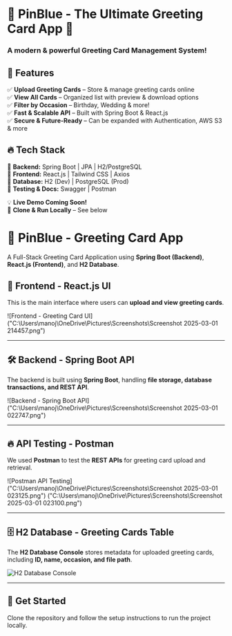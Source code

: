 # 🎨 PinBlue - The Ultimate Greeting Card App 🚀  

### **A modern & powerful Greeting Card Management System!**  

## 🌟 Features  
✅ **Upload Greeting Cards** – Store & manage greeting cards online  
✅ **View All Cards** – Organized list with preview & download options  
✅ **Filter by Occasion** – Birthday, Wedding & more!  
✅ **Fast & Scalable API** – Built with Spring Boot & React.js  
✅ **Secure & Future-Ready** – Can be expanded with Authentication, AWS S3 & more  

## 🔥 Tech Stack  
🔹 **Backend:** Spring Boot | JPA | H2/PostgreSQL  
🔹 **Frontend:** React.js | Tailwind CSS | Axios  
🔹 **Database:** H2 (Dev) | PostgreSQL (Prod)  
🔹 **Testing & Docs:** Swagger | Postman  

💡 **Live Demo Coming Soon!**  
📌 **Clone & Run Locally** – See below

# 🎉 PinBlue - Greeting Card App

A Full-Stack Greeting Card Application using **Spring Boot (Backend)**, **React.js (Frontend)**, and **H2 Database**.

## 🌟 Frontend - React.js UI
This is the main interface where users can **upload and view greeting cards**.

![Frontend - Greeting Card UI]("C:\Users\manoj\OneDrive\Pictures\Screenshots\Screenshot 2025-03-01 214457.png")

---

## 🛠️ Backend - Spring Boot API
The backend is built using **Spring Boot**, handling **file storage, database transactions, and REST API**.

![Backend - Spring Boot API]("C:\Users\manoj\OneDrive\Pictures\Screenshots\Screenshot 2025-03-01 022747.png")

---

## 🔥 API Testing - Postman
We used **Postman** to test the **REST APIs** for greeting card upload and retrieval.

![Postman API Testing]("C:\Users\manoj\OneDrive\Pictures\Screenshots\Screenshot 2025-03-01 023125.png")
("C:\Users\manoj\OneDrive\Pictures\Screenshots\Screenshot 2025-03-01 023100.png")

---

## 🗄️ H2 Database - Greeting Cards Table
The **H2 Database Console** stores metadata for uploaded greeting cards, including **ID, name, occasion, and file path**.

![H2 Database Console](images/h2-database.png)

---

## 🚀 Get Started
Clone the repository and follow the setup instructions to run the project locally.

